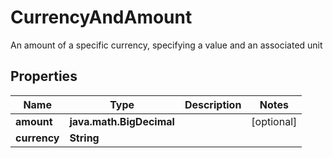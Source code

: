 

# CurrencyAndAmount

An amount of a specific currency, specifying a value and an associated unit

## Properties

| Name | Type | Description | Notes |
|------------ | ------------- | ------------- | -------------|
|**amount** | **java.math.BigDecimal** |  |  [optional] |
|**currency** | **String** |  |  |



